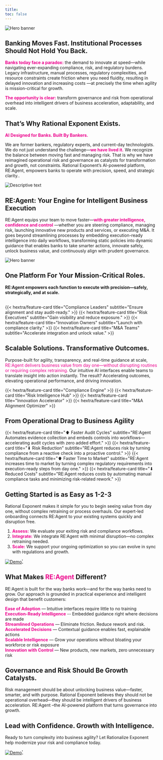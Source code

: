```yaml
---
title: 
toc: false
---
```


<section class="hx-w-full hx-mb-8">
  <img src="header3.png" alt="Hero banner" class="hx-w-full hx-h-auto"  />
</section>



## Banking Moves Fast. Institutional Processes Should Not Hold You Back.

<span style="color: #ec008c;">**Banks today face a paradox:**</span> the demand to innovate at speed—while navigating ever-expanding compliance, risk, and regulatory burdens. Legacy infrastructure, manual processes, regulatory complexities, and resource constraints create friction where you need fluidity, resulting in delayed innovation and increasing costs —at precisely the time when agility is mission-critical for growth.

<!-- <span style="color: #ec008c;">This text is orange-red.</span>*-->

<span style="color: #ec008c;">**The opportunity is clear:**</span>  transform governance and risk from operational overhead into intelligent drivers of business acceleration, adaptability, and scale.



<section class="hx-w-full hx-mb-8">





## That’s Why Rational Exponent Exists.


<span style="color: #ec008c;">**AI Designed for Banks. Built By Bankers.**</span> 
<div class="hextra-feature-grid hx-grid sm:max-lg:hx-grid-cols-2 max-sm:hx-grid-cols-1 hx-gap-4 hx-w-full not-prose" style="--hextra-feature-grid-cols:2">

  We are former bankers, regulatory experts, and current-day technologists. We do not just understand the challenge—<span style="color: #ec008c;">**we have lived it.**</span> We recognize the balance between moving fast and managing risk. That is why we have reimagined operational risk and governance as catalysts for transformation and growth, not constraints. Rational Exponent’s AI-powered platform, RE:Agent, empowers banks to operate with precision, speed, and strategic clarity..

  <!-- Card with Image Only -->
  <div class="bg-white shadow-md rounded-xl p-6 hover:shadow-lg transition-all h-full">
    <img src="bwbankers.jpg" alt="Descriptive text" class="w-full h-auto rounded-md" />
  </div>

</div>


## RE:Agent: Your Engine for Intelligent Business Execution

RE:Agent equips your team to move faster—<span style="color: #ec008c;">**with greater intelligence, confidence and control**</span> —whether you are steering compliance, managing risk, launching innovative new products and services, or executing M&A. It goes beyond streamlining processes by embedding execution-ready intelligence into daily workflows, transforming static policies into dynamic guidance that enables banks to take smarter actions, innovate safely, unlock business value, and continuously align with prudent governance. 

<section class="hx-w-full hx-mb-8">
  <img src="go.png" alt="Hero banner" class="hx-w-full hx-h-auto"  />
</section>

## One Platform For Your Mission-Critical Roles. 

**RE:Agent empowers each function to execute with precision—safely, strategically, and at scale.**

<br>



<div class="hextra-feature-grid hx-grid sm:max-lg:hx-grid-cols-2 max-sm:hx-grid-cols-21 hx-gap-4 hx-w-full not-prose"
style="--hextra-feature-grid-cols:2"

{{< hextra/feature-card title="Compliance Leaders"  subtitle="Ensure alignment and stay audit-ready." >}}
{{< hextra/feature-card title="Risk Executives" subtitle="Gain visibility and reduce exposure." >}}
{{< hextra/feature-card title="Innovation Owners" subtitle="Launch with compliance clarity." >}}
{{< hextra/feature-card title="M&A Teams" subtitle="Accelerate integration and unlock value." >}}

</div>




## Scalable Solutions. Transformative Outcomes.

Purpose-built for agility, transparency, and real-time guidance at scale, <span style="color: #ec008c;">RE:Agent delivers business value from day one—without disrupting routines or requiring complex retraining.</span>  Our intuitive AI interfaces enable teams to translate insight into action instantly. The result? Accelerating outcomes, elevating operational performance, and driving innovation.


<div class="hextra-feature-grid hx-grid sm:max-lg:hx-grid-cols-2 max-sm:hx-grid-cols-21 hx-gap-4 hx-w-full not-prose"
style="--hextra-feature-grid-cols:2"



{{< hextra/feature-card title="Compliance Engine" >}}
{{< hextra/feature-card title="Risk Intelligence Hub"  >}}
{{< hextra/feature-card title="Innovation Accelerator"  >}}
{{< hextra/feature-card title="M&A Alignment Optimizer"  >}}

</div>




## From Operational Drag to Business Agility


<div class="hextra-feature-grid hx-grid sm:max-lg:hx-grid-cols-2 max-sm:hx-grid-cols-21 hx-gap-4 hx-w-full not-prose"
style="--hextra-feature-grid-cols:2"

{{< hextra/feature-card title="⬆︎ Faster Audit Cycles"  subtitle="RE:Agent Automates evidence collection and embeds controls into workflows—accelerating audit cycles with zero added effort." >}}
{{< hextra/feature-card title="⬇︎ Risk Reduction" subtitle="RE:Agent reduces risk by turning compliance from a reactive check into a proactive control." >}}
{{< hextra/feature-card title="⬆︎ Faster Time to Market" subtitle="RE:Agent increases time to market by turning complex regulatory requirements into execution-ready steps from day one." >}}
{{< hextra/feature-card title="⬇︎ Reduced Costs" subtitle="RE:Agent reduces costs by automating manual compliance tasks and minimizing risk-related rework." >}}

</div>




## Getting Started is as Easy as 1-2-3

Rational Exponent makes it simple for you to begin seeing value from day one, without complex retraining or process overhauls. Our expert-led onboarding connects RE:Agent to your existing systems quickly and disruption free.

1.	<span style="color: #ec008c;">**Assess:**</span> We evaluate your exiting risk and compliance workflows.
2.	<span style="color: #ec008c;">**Integrate:**</span> We integrate RE:Agent with minimal disruption—no complex retraining needed.
3.	<span style="color: #ec008c;">**Scale:**</span> We support your ongoing optimization so you can evolve in sync with regulations and growth.

<a href="docs/contact">
<img src="/icons/demo2.svg" alt="Demo" style="vertical-align: middle;" />'
</a>

## What Makes <span style="color: #ec008c;">**RE:Agent**</span> Different? 

RE:Agent is built for the way banks work—and for the way banks need to grow. Our approach is grounded in practical experience and intelligent design that benefit customers:

<span style="color: #ec008c;">**Ease of Adoption**</span>  — Intuitive interfaces require little to no training <br>
<span style="color: #ec008c;">**Execution-Ready Intelligence**</span> -- Embedded guidance right where decisions are made <br>
<span style="color: #ec008c;">**Streamlined Operations**</span> — Eliminate friction. Reduce rework and risk.<br>
<span style="color: #ec008c;">**Accelerated Decisions**</span> — Contextual guidance enables fast, explainable actions<br>
<span style="color: #ec008c;">**Scalable Intelligence**</span> — Grow your operations without bloating your workforce or risk exposure <br>
<span style="color: #ec008c;">**Innovation with Control**</span> — New products, new markets, zero unnecessary risk<br>

## Governance and Risk Should Be Growth Catalysts. 

Risk management should be about unlocking business value—faster, smarter, and with purpose. Rational Exponent believes they should not be operational overhead—they  should be intelligent drivers of business acceleration.
RE:Agent –the AI-powered platform that turns governance into growth.


## Lead with Confidence. Growth with Intelligence.

Ready to turn complexity into business agility? Let Rationalize Exponent help  modernize your risk and compliance today.


<a href="docs/contact">
<img src="/icons/demo2.svg" alt="Demo" style="vertical-align: middle;" />'
</a>